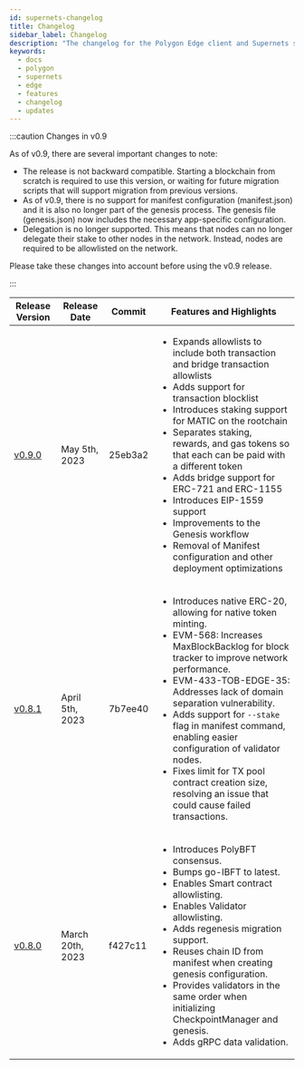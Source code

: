 ```yaml
---
id: supernets-changelog
title: Changelog
sidebar_label: Changelog
description: "The changelog for the Polygon Edge client and Supernets stack."
keywords:
  - docs
  - polygon
  - supernets
  - edge
  - features
  - changelog
  - updates
---
```


:::caution Changes in v0.9

As of v0.9, there are several important changes to note:

- The release is not backward compatible. Starting a blockchain from scratch is required to use this version, or waiting for future migration scripts that will support migration from previous versions.
- As of v0.9, there is no support for manifest configuration (manifest.json) and it is also no longer part of the genesis process. The genesis file (genesis.json) now includes the necessary app-specific configuration.
- Delegation is no longer supported. This means that nodes can no longer delegate their stake to other nodes in the network. Instead, nodes are required to be allowlisted on the network.

Please take these changes into account before using the v0.9 release.

:::

| Release Version | Release Date   | Commit   | Features and Highlights                                                                                                                                             |
| --------------- | -------------- | -------- | ------------------------------------------------------------------------------------------------------------------------------------------------------------------ |
| [v0.9.0](https://github.com/0xPolygon/polygon-edge/releases/tag/v0.9.0) | May 5th, 2023  | 25eb3a2 | <ul><li>Expands allowlists to include both transaction and bridge transaction allowlists</li><li>Adds support for transaction blocklist</li><li>Introduces staking support for MATIC on the rootchain</li><li>Separates staking, rewards, and gas tokens so that each can be paid with a different token</li><li>Adds bridge support for ERC-721 and ERC-1155</li><li>Introduces EIP-1559 support</li><li>Improvements to the Genesis workflow</li><li>Removal of Manifest configuration and other deployment optimizations</li></ul> |
| [v0.8.1](https://github.com/0xPolygon/polygon-edge/releases/tag/v0.8.1)          | April 5th, 2023| 7b7ee40  | <ul><li>Introduces native ERC-20, allowing for native token minting.</li><li>EVM-568: Increases MaxBlockBacklog for block tracker to improve network performance.</li><li>EVM-433-TOB-EDGE-35: Addresses lack of domain separation vulnerability.</li><li>Adds support for `--stake` flag in manifest command, enabling easier configuration of validator nodes.</li><li>Fixes limit for TX pool contract creation size, resolving an issue that could cause failed transactions.</li></ul> |
| [v0.8.0](https://github.com/0xPolygon/polygon-edge/releases/tag/v0.8.0)          | March 20th, 2023| f427c11 | <ul><li>Introduces PolyBFT consensus.</li><li>Bumps go-IBFT to latest.</li><li>Enables Smart contract allowlisting.</li><li>Enables Validator allowlisting.</li><li>Adds regenesis migration support.</li><li>Reuses chain ID from manifest when creating genesis configuration.</li><li>Provides validators in the same order when initializing CheckpointManager and genesis.</li><li>Adds gRPC data validation.</li></ul> |

